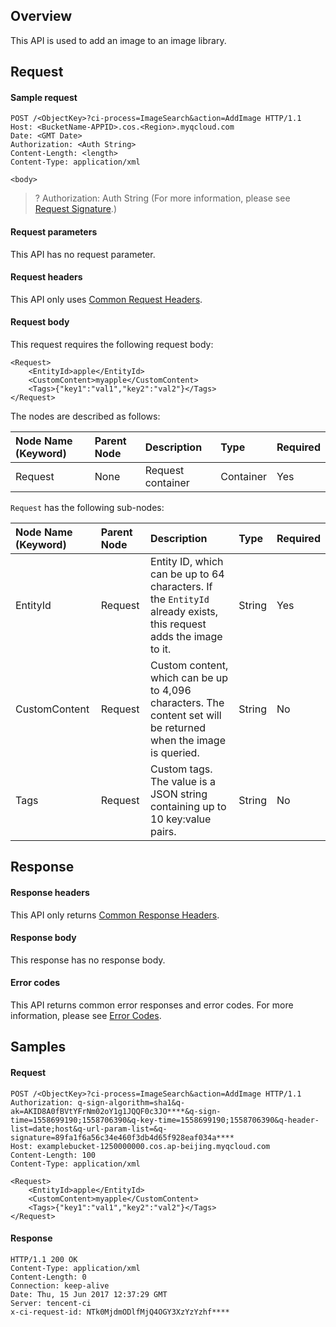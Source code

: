 ## Overview

This API is used to add an image to an image library.

## Request

#### Sample request

```plaintext
POST /<ObjectKey>?ci-process=ImageSearch&action=AddImage HTTP/1.1
Host: <BucketName-APPID>.cos.<Region>.myqcloud.com
Date: <GMT Date>
Authorization: <Auth String>
Content-Length: <length>
Content-Type: application/xml

<body>
```

>? Authorization: Auth String (For more information, please see [Request Signature](https://intl.cloud.tencent.com/document/product/436/7778).)
>

#### Request parameters

This API has no request parameter.


#### Request headers

This API only uses [Common Request Headers](https://intl.cloud.tencent.com/document/product/436/7728).

#### Request body

This request requires the following request body:

```plaintext
<Request>
	<EntityId>apple</EntityId>
	<CustomContent>myapple</CustomContent>
	<Tags>{"key1":"val1","key2":"val2"}</Tags>
</Request>
```

The nodes are described as follows:

| Node Name (Keyword) | Parent Node | Description | Type | Required |
| :----------------- | :----- | :------------- | :-------- | :--- |
| Request            | None | Request container | Container | Yes   |

`Request` has the following sub-nodes:

| Node Name (Keyword) | Parent Node | Description | Type | Required |
| :----------------- | :------ | :----------------------------------------------------------- | :----- | :--- |
| EntityId           | Request | Entity ID, which can be up to 64 characters. If the `EntityId` already exists, this request adds the image to it. | String | Yes |
| CustomContent      | Request | Custom content, which can be up to 4,096 characters. The content set will be returned when the image is queried.  | String | No  |
| Tags               | Request | Custom tags. The value is a JSON string containing up to 10 key:value pairs. | String | No   |

## Response

#### Response headers

This API only returns [Common Response Headers](https://intl.cloud.tencent.com/document/product/436/7729).


#### Response body

This response has no response body.

#### Error codes

This API returns common error responses and error codes. For more information, please see [Error Codes](https://intl.cloud.tencent.com/document/product/436/7730).

## Samples

#### Request

```plaintext
POST /<ObjectKey>?ci-process=ImageSearch&action=AddImage HTTP/1.1
Authorization: q-sign-algorithm=sha1&q-ak=AKID8A0fBVtYFrNm02oY1g1JQQF0c3JO****&q-sign-time=1558699190;1558706390&q-key-time=1558699190;1558706390&q-header-list=date;host&q-url-param-list=&q-signature=89fa1f6a56c34e460f3db4d65f928eaf034a****
Host: examplebucket-1250000000.cos.ap-beijing.myqcloud.com
Content-Length: 100
Content-Type: application/xml

<Request>
	<EntityId>apple</EntityId>
	<CustomContent>myapple</CustomContent>
	<Tags>{"key1":"val1","key2":"val2"}</Tags>
</Request>
```

#### Response

```plaintext
HTTP/1.1 200 OK
Content-Type: application/xml
Content-Length: 0
Connection: keep-alive
Date: Thu, 15 Jun 2017 12:37:29 GMT
Server: tencent-ci
x-ci-request-id: NTk0MjdmODlfMjQ4OGY3XzYzYzhf****
```
